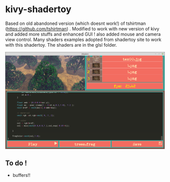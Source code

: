 # kivy-shadertoy

Based on old abandoned version (which doesnt work!) of tshirtman (https://github.com/tshirtman) . Modified to work with new version of kivy and added more stuffs and enhanced GUI ! also added mouse and camera view control.
Many shaders examples adopted from shadertoy site to work with this shadertoy. 
The shaders are in the glsl folder.  
  
  ![Screenshot](img/shad.png)

  ## To do !
- buffers!!

